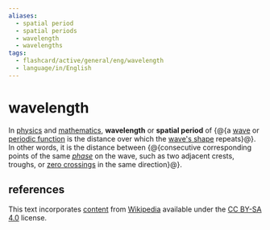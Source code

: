 ```yaml
---
aliases:
  - spatial period
  - spatial periods
  - wavelength
  - wavelengths
tags:
  - flashcard/active/general/eng/wavelength
  - language/in/English
---
```


# wavelength

In [physics](physics.md) and [mathematics](mathematics.md), __wavelength__ or __spatial period__ of {@{a [wave](wave.md) or [periodic function](periodic%20function.md) is the distance over which the [wave's shape](waveform.md) repeats}@}. In other words, it is the distance between {@{consecutive corresponding points of the same [_phase_](phase%20(waves).md) on the wave, such as two adjacent crests, troughs, or [zero crossings](zero%20crossing.md) in the same direction}@}. <!--SR:!2025-11-25,323,290!2025-01-30,130,290-->

## references

This text incorporates [content](https://en.wikipedia.org/wiki/wavelength) from [Wikipedia](Wikipedia.md) available under the [CC BY-SA 4.0](https://creativecommons.org/licenses/by-sa/4.0/) license.
